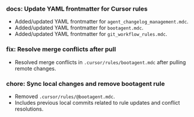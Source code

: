 ### docs: Update YAML frontmatter for Cursor rules
- Added/updated YAML frontmatter for `agent_changelog_management.mdc`.
- Added/updated YAML frontmatter for `bootagent.mdc`.
- Added/updated YAML frontmatter for `git_workflow_rules.mdc`.

### fix: Resolve merge conflicts after pull
- Resolved merge conflicts in `.cursor/rules/bootagent.mdc` after pulling remote changes.

### chore: Sync local changes and remove bootagent rule
- Removed `.cursor/rules/@bootagent.mdc`.
- Includes previous local commits related to rule updates and conflict resolutions. 
